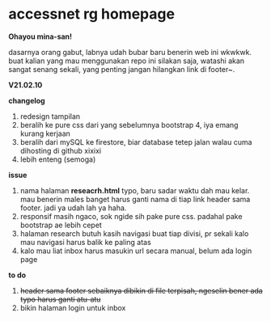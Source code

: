 # accessnet rg homepage

**Ohayou mina-san!**

dasarnya orang gabut, labnya udah bubar baru benerin web ini wkwkwk. buat kalian yang mau menggunakan repo ini silakan saja, watashi akan sangat senang sekali, yang penting jangan hilangkan link di footer~.



**V21.02.10**

**changelog**

1. redesign tampilan
2. beralih ke pure css dari yang sebelumnya bootstrap 4, iya emang kurang kerjaan
3. beralih dari mySQL ke firestore, biar database tetep jalan walau cuma dihosting di github xixixi
4. lebih enteng (semoga)



**issue**

1. nama halaman **reseacrh.html** typo, baru sadar waktu dah mau kelar. mau benerin males banget harus ganti nama di tiap link header sama footer. jadi ya udah lah ya haha. 
2. responsif masih ngaco, sok ngide sih pake pure css. padahal pake bootstrap ae lebih cepet
3. halaman research butuh kasih navigasi buat tiap divisi, pr sekali kalo mau navigasi harus balik ke paling atas 
4. kalo mau liat inbox harus masukin url secara manual, belum ada login page



**to do**

1. ~~header sama footer sebaiknya dibikin di file terpisah, ngeselin bener ada typo harus ganti atu-atu~~
2. bikin halaman login untuk inbox